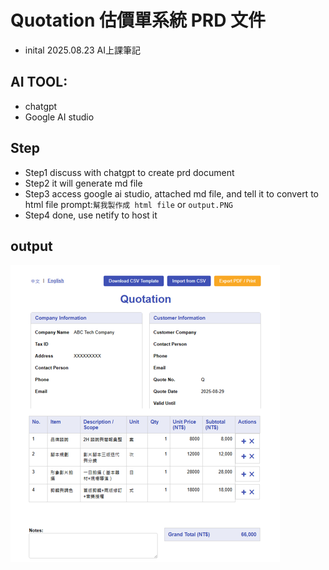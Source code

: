 # Quotation 估價單系統 PRD 文件
- inital 2025.08.23 AI上課筆記

## AI TOOL:
- chatgpt
- Google AI studio

## Step

- Step1 discuss with chatgpt to create prd document 
- Step2 it will generate md file
- Step3 access google ai studio, attached md file, and tell it to convert to html file
prompt:`幫我製作成 html file` or `output.PNG`
- Step4 done, use netify to host it

## output
![Quotation output](output.PNG)

